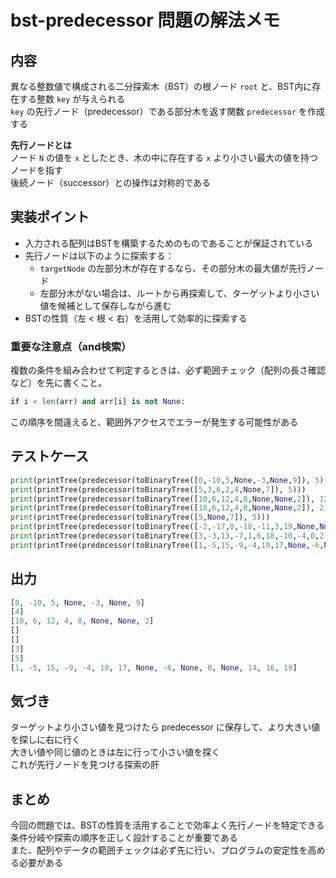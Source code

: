 # bst-predecessor 問題の解法メモ

## 内容

異なる整数値で構成される二分探索木（BST）の根ノード `root` と、BST内に存在する整数 `key` が与えられる  
`key` の先行ノード（predecessor）である部分木を返す関数 `predecessor` を作成する  

**先行ノードとは**  
ノード `N` の値を `x` としたとき、木の中に存在する `x` より小さい最大の値を持つノードを指す  
後続ノード（successor）との操作は対称的である

## 実装ポイント

- 入力される配列はBSTを構築するためのものであることが保証されている  
- 先行ノードは以下のように探索する：  
  - `targetNode` の左部分木が存在するなら、その部分木の最大値が先行ノード  
  - 左部分木がない場合は、ルートから再探索して、ターゲットより小さい値を候補として保存しながら進む  
- BSTの性質（左 < 根 < 右）を活用して効率的に探索する  

### 重要な注意点（and検索）

複数の条件を組み合わせて判定するときは、必ず範囲チェック（配列の長さ確認など）を先に書くこと。  
```python
if i < len(arr) and arr[i] is not None:
```
この順序を間違えると、範囲外アクセスでエラーが発生する可能性がある  

## テストケース

```python
print(printTree(predecessor(toBinaryTree([0,-10,5,None,-3,None,9]), 5)))
print(printTree(predecessor(toBinaryTree([5,3,6,2,4,None,7]), 5)))
print(printTree(predecessor(toBinaryTree([10,6,12,4,8,None,None,2]), 12)))
print(printTree(predecessor(toBinaryTree([10,6,12,4,8,None,None,2]), 2)))
print(printTree(predecessor(toBinaryTree([5,None,7]), 5)))
print(printTree(predecessor(toBinaryTree([-2,-17,8,-18,-11,3,19,None,None,None,-4,None,None,None,25]), 8)))
print(printTree(predecessor(toBinaryTree([3,-3,13,-7,1,6,18,-10,-4,0,2,5,8,15,19]), 6)))
print(printTree(predecessor(toBinaryTree([1,-5,15,-9,-4,10,17,None,-6,None,0,None,14,16,19]), 10)))
```

## 出力
```python
[0, -10, 5, None, -3, None, 9]
[4]
[10, 6, 12, 4, 8, None, None, 2]
[]
[]
[3]
[5]
[1, -5, 15, -9, -4, 10, 17, None, -6, None, 0, None, 14, 16, 19]
```

## 気づき

ターゲットより小さい値を見つけたら predecessor に保存して、より大きい値を探しに右に行く  
大きい値や同じ値のときは左に行って小さい値を探く  
これが先行ノードを見つける探索の肝  

## まとめ

今回の問題では、BSTの性質を活用することで効率よく先行ノードを特定できる  
条件分岐や探索の順序を正しく設計することが重要である  
また、配列やデータの範囲チェックは必ず先に行い、プログラムの安定性を高める必要がある